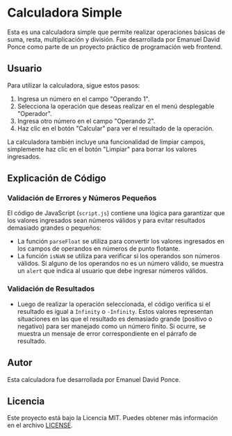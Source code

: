 # Calculadora Simple

Esta es una calculadora simple que permite realizar operaciones básicas de suma, resta, multiplicación y división. Fue desarrollada por Emanuel David Ponce como parte de un proyecto práctico de programación web frontend.

## Usuario

Para utilizar la calculadora, sigue estos pasos:

1. Ingresa un número en el campo "Operando 1".
2. Selecciona la operación que deseas realizar en el menú desplegable "Operador".
3. Ingresa otro número en el campo "Operando 2".
4. Haz clic en el botón "Calcular" para ver el resultado de la operación.

La calculadora también incluye una funcionalidad de limpiar campos, simplemente haz clic en el botón "Limpiar" para borrar los valores ingresados.

## Explicación de Código

### Validación de Errores y Números Pequeños

El código de JavaScript (`script.js`) contiene una lógica para garantizar que los valores ingresados sean números válidos y para evitar resultados demasiado grandes o pequeños:

- La función `parseFloat` se utiliza para convertir los valores ingresados en los campos de operandos en números de punto flotante.
- La función `isNaN` se utiliza para verificar si los operandos son números válidos. Si alguno de los operandos no es un número válido, se muestra un `alert` que indica al usuario que debe ingresar números válidos.

### Validación de Resultados

- Luego de realizar la operación seleccionada, el código verifica si el resultado es igual a `Infinity` o `-Infinity`. Estos valores representan situaciones en las que el resultado es demasiado grande (positivo o negativo) para ser manejado como un número finito. Si ocurre, se muestra un mensaje de error correspondiente en el párrafo de resultado.

## Autor

Esta calculadora fue desarrollada por Emanuel David Ponce.

## Licencia

Este proyecto está bajo la Licencia MIT. Puedes obtener más información en el archivo [LICENSE](LICENSE).
